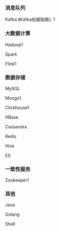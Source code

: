 ### 消息队列

Kafka 《Kafka权威指南》1

### 大数据计算

Hadoop1

Spark

Flink1

### 数据存储

MySQL

Mongo1

Clickhouse1

HBase

Cassandra

Redis

Hive

ES

### 一致性服务

Zookeeper1

### 其他

Java

Golang

Shell